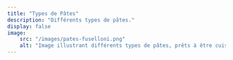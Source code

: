 ```yaml
---
title: "Types de Pâtes"
description: "Différents types de pâtes."
display: false
image:
    src: "/images/pates-fuselloni.png"
    alt: "Image illustrant différents types de pâtes, prêts à être cuisinés"
---
```

